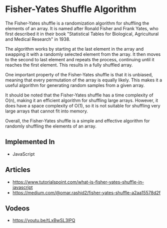 # Fisher-Yates Shuffle Algorithm

The Fisher-Yates shuffle is a randomization algorithm for shuffling the elements of an array. 
It is named after Ronald Fisher and Frank Yates, who first described it in their book 
"Statistical Tables for Biological, Agricultural and Medical Research" in 1938.

The algorithm works by starting at the last element in the array and swapping it with a
randomly selected element from the array. It then moves to the second to last element and 
repeats the process, continuing until it reaches the first element. 
This results in a fully shuffled array.

One important property of the Fisher-Yates shuffle is that it is unbiased, 
meaning that every permutation of the array is equally likely. 
This makes it a useful algorithm for generating random samples from a given array.

It should be noted that the Fisher-Yates shuffle has a time complexity of O(n), 
making it an efficient algorithm for shuffling large arrays. 
However, it does have a space complexity of O(1), so it is not suitable for 
shuffling very large arrays that cannot fit into memory.

Overall, the Fisher-Yates shuffle is a simple and effective algorithm for randomly shuffling the elements of an array.

## Implemented In

- JavaScript

## Articles

- https://www.tutorialspoint.com/what-is-fisher-yates-shuffle-in-javascript
- https://medium.com/@omar.rashid2/fisher-yates-shuffle-a2aa15578d2f

## Vodeos

- https://youtu.be/tLxBwSL3lPQ
